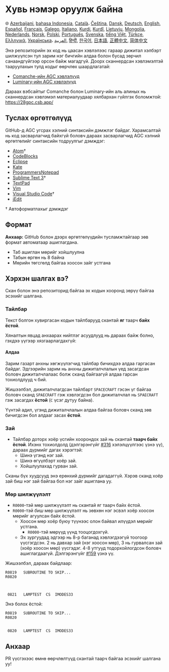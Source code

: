 # Хувь нэмэр оруулж байна

🌐
[Azerbaijani][AZ],
[bahasa Indonesia][ID],
[Català][CA]،
[Čeština][CZ],
[Dansk][DA],
[Deutsch][DE],
[English][EN],
[Español][ES],
[Français][FR],
[Galego][GL],
[Italiano][IT],
[Kurdi][KU],
[Kurdî][KU],
[Lietuvių][LT],
[Mongolia][MN],
[Nederlands][NL],
[Norsk][NO],
[Polski][PL],
[Português][PT_BR],
[Svenska][SV],
[tiếng Việt][VI],
[Türkçe][TR],
[Ελληνικά][GR],
[Українська][UK]،
[العربية][AR],
[हिन्दी][HI_IN],
[한국어][KO_KR],
[日本語][JA],
[正體中文][ZH_TW],
[简体中文][ZH_CN]

[AR]:CONTRIBUTING.ar.md
[AZ]:CONTRIBUTING.az.md
[CA]:CONTRIBUTING.ca.md
[CZ]:CONTRIBUTING.cz.md
[DA]:CONTRIBUTING.da.md
[DE]:CONTRIBUTING.de.md
[EN]:../CONTRIBUTING.md
[ES]:CONTRIBUTING.es.md
[FR]:CONTRIBUTING.fr.md
[GL]:CONTRIBUTING.gl.md
[GR]:CONTRIBUTING.gr.md
[HI_IN]:CONTRIBUTING.hi_in.md
[ID]:CONTRIBUTING.id.md
[IT]:CONTRIBUTING.it.md
[JA]:CONTRIBUTING.ja.md
[KO_KR]:CONTRIBUTING.ko_kr.md
[KU]:CONTRIBUTING.ku.md
[LT]:CONTRIBUTING.lt.md
[MN]:CONTRIBUTING.mn.md
[NL]:CONTRIBUTING.nl.md
[NO]:CONTRIBUTING.no.md
[PL]:CONTRIBUTING.pl.md
[PT_BR]:CONTRIBUTING.pt_br.md
[SV]:CONTRIBUTING.sv.md
[TR]:CONTRIBUTING.tr.md
[UK]:CONTRIBUTING.uk.md
[VI]:CONTRIBUTING.vi.md
[ZH_CN]:CONTRIBUTING.zh_cn.md
[ZH_TW]:CONTRIBUTING.zh_tw.md

Энэ репозиторийн эх код нь цаасан хэвлэлээс гараар дижитал хэлбэрт шилжүүлсэн тул зарим нэг бичгийн алдаа болон бусад зөрчил санаандгүйгээр орсон байж магадгүй. Доорх сканнердсан хэвлэмэлтэй тааруулахын тулд кодыг өөрчлөх шаардлагатай:

- [Comanche-ийн AGC хэвлэлүүд][8]
- [Luminary-ийн AGC хэвлэлүүд][9]

Дараах вэбсайтыг Comanche болон Luminary-ийн аль алиных нь сканнердсан хэвлэмэл материалуудаар хялбархан гүйлгэх боломжтой: https://28gpc.csb.app/

## Туслах өргөтгөлүүд

GitHub-д AGC угсрах хэлний синтаксийн дэмжлэг байдаг. Харамсалтай нь код засварлагчид байхгүй боловч дараах засварлагчид AGC хэлний өргөтгөлийг синтаксийн тодруулгыг дэмждэг:

- [Atom][Atom]†
- [CodeBlocks][CodeBlocks]
- [Eclipse][Eclipse]
- [Kate][Kate]
- [ProgrammersNotepad][ProgrammersNotepad]
- [Sublime Text 3][Sublime Text]†
- [TextPad][TextPad]
- [Vim][Vim]
- [Visual Studio Code][VisualStudioCode]†
- [jEdit][jEdit]

† Автоформатлахыг дэмждэг

[Atom]:https://github.com/Alhadis/language-agc
[CodeBlocks]:https://github.com/virtualagc/virtualagc/tree/master/Contributed/SyntaxHighlight/CodeBlocks
[Eclipse]:https://github.com/virtualagc/virtualagc/tree/master/Contributed/SyntaxHighlight/Eclipse
[Kate]:https://github.com/virtualagc/virtualagc/tree/master/Contributed/SyntaxHighlight/Kate
[ProgrammersNotepad]:https://github.com/virtualagc/virtualagc/tree/master/Contributed/SyntaxHighlight/ProgrammersNotepad
[Sublime Text]:https://github.com/jimlawton/AGC-Assembly
[TextPad]:https://github.com/virtualagc/virtualagc/tree/master/Contributed/SyntaxHighlight/TextPad
[Vim]:https://github.com/wsdjeg/vim-assembly
[VisualStudioCode]:https://github.com/wopian/agc-assembly
[jEdit]:https://github.com/virtualagc/virtualagc/tree/master/Contributed/SyntaxHighlight/jEdit

## Формат

**Анхаар:** GitHub болон дээрх өргөтгөлүүдийн тусламжтайгаар зөв формат автоматаар ашиглагдана.

- Таб ашиглан мөрийг хойшлуулна
- Табын өргөн нь 8 байна
- Мөрийн төгсгөлд байгаа хоосон зайг устгана

## Хэрхэн шалгах вэ?

Скан болон энэ репозиторид байгаа эх кодын хооронд зөрүү байгаа эсэхийг шалгана.

### Тайлбар

Текст болгон хувиргасан кодын тайлбарууд скантай **яг** таарч **байх ёстой**.

Хяналтын явцад анхаарах нийтлэг асуудлууд нь дараах байж болно, гэхдээ үүгээр хязгаарлагдахгүй:

#### Алдаа

Зарим газарт анхны хөгжүүлэгчид тайлбар бичихдээ алдаа гаргасан байдаг. Эдгээрийн зарим нь анхны дижиталчлалын үед засагдсан боловч дижиталчлалаас болж сканд байгаагүй алдаа гарсан тохиолдлууд ч бий.

Жишээлбэл, дижиталчлагдсан тайлбарт `SPACECRAFT` гэсэн үг байгаа боловч сканд `SPAECRAFT` гэж хэвлэгдсэн бол дижиталчлал нь `SPAECRAFT` гэж засагдах **ёстой** (`C` үсэг дутуу байна).

Үүнтэй адил, үгэнд дижиталчлалын алдаа байгаа боловч сканд зөв бичигдсэн бол алдааг засах **ёстой**.

### Зай

- Тайлбар доторх хоёр үсгийн хоорондох зай нь скантай **таарч байх ёстой**. Ихэнх тохиолдолд (дэлгэрэнгүйг [#316][10] хэлэлцүүлгээс үзнэ үү), дараах дүрмийг дагах хэрэгтэй:
  - Шинэ үгэнд нэг зай.
  - Шинэ өгүүлбэрт хоёр зай.
  - Хойшлуулахад гурван зай.

Сканы бүх хуудсууд энэ ерөнхий дүрмийг дагадаггүй. Хэрэв сканд хоёр зай биш нэг зай байгаа бол нэг зайг ашиглана уу.

### Мөр шилжүүлэлт

- `R0000`-тэй мөр шилжүүлэлт нь скантай яг таарч байх ёстой.
- `R0000`-тэй *биш* мөр шилжүүлэлт нь зөвхөн нэг эсвэл хоёр хоосон мөрийг агуулсан байх ёстой.
  - Хоосон мөр хоёр буюу түүнээс олон байвал илүүдэл мөрийг устгана.
    - `R0000`-тэй мөрүүд үүнд тооцогдохгүй.
  - Эх зургуудад эдгээр нь 8-р баганад хэвлэгдээгүй тоогоор үүсгэгдсэн. 2 нь давхар зай (нэг хоосон мөр), 3 нь гурвалсан зай (хоёр хоосон мөр) үүсгэдэг. 4-8 утгууд тодорхойлогдсон боловч ашиглагдаагүй. Дэлгэрэнгүйг [#159][7] үзнэ үү.

Жишээлбэл, дараах байдлаар:

```plain
R0819   SUBROUTINE TO SKIP...
R0820



 0821   LAMPTEST  CS  IMODES33
```

Энэ болох ёстой:

```plain
R0819   SUBROUTINE TO SKIP...
R0820


 0820   LAMPTEST  CS  IMODES33
```

## Анхаар

PR үүсгэхээс өмнө өөрчлөлтүүд скантай таарч байгаа эсэхийг шалгана уу!

[0]:https://github.com/chrislgarry/Apollo-11/pull/new/master
[1]:http://www.ibiblio.org/apollo/ScansForConversion/Luminary099/
[2]:http://www.ibiblio.org/apollo/ScansForConversion/Comanche055/
[6]:https://github.com/wopian/agc-assembly#user-settings
[7]:https://github.com/chrislgarry/Apollo-11/issues/159
[8]:http://www.ibiblio.org/apollo/ScansForConversion/Comanche055/
[9]:http://www.ibiblio.org/apollo/ScansForConversion/Luminary099/
[10]:https://github.com/chrislgarry/Apollo-11/pull/316#pullrequestreview-102892741
